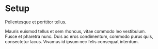 # Setup

Pellentesque et porttitor tellus. 

Mauris euismod tellus et sem rhoncus, vitae commodo leo vestibulum. Fusce et pharetra nunc. Duis ac eros condimentum, commodo purus quis, consectetur lacus. Vivamus id ipsum nec felis consequat interdum.